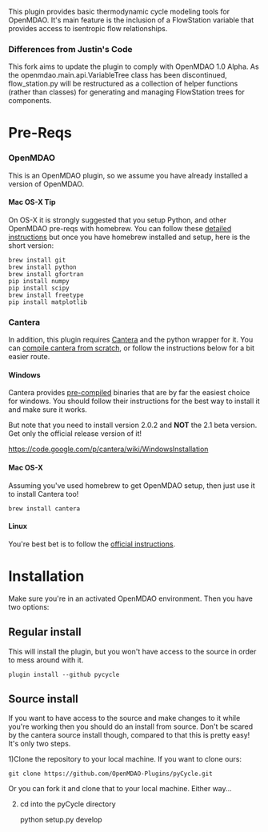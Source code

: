 This plugin provides basic thermodynamic cycle modeling tools for OpenMDAO. It's main feature is the inclusion of a FlowStation variable that provides access to isentropic flow relationships.

### Differences from Justin's Code

This fork aims to update the plugin to comply with OpenMDAO 1.0 Alpha. As the openmdao.main.api.VariableTree class has been discontinued, flow_station.py will be restructured as a collection of helper functions (rather than classes) for generating and managing FlowStation trees for components.

# Pre-Reqs


### OpenMDAO 
This is an OpenMDAO plugin, so we assume you have already installed a version of OpenMDAO. 

#### Mac OS-X Tip
On OS-X it is strongly suggested that you setup Python, and other OpenMDAO pre-reqs with 
homebrew. You can follow these [detailed instructions](http://www.lowindata.com/2013/installing-scientific-python-on-mac-os-x/)
but once you have homebrew installed and setup, here is the short version: 


    brew install git
    brew install python
    brew install gfortran
    pip install numpy
    pip install scipy
    brew install freetype
    pip install matplotlib


### Cantera
In addition, this plugin requires [Cantera](https://code.google.com/p/cantera/) 
and the python wrapper for it. You can [compile cantera from scratch](http://cantera.github.io/docs/sphinx/html/compiling.html), 
or follow the instructions below for a bit easier route. 



#### Windows
Cantera provides [pre-compiled](https://code.google.com/p/cantera/downloads/list) binaries 
that are by far the easiest choice for windows. You should follow their instructions 
for the best way to install it and make sure it works. 

But note that you need to install version 2.0.2 and **NOT** the 2.1 beta version. Get only the official 
release version of it! 

https://code.google.com/p/cantera/wiki/WindowsInstallation

#### Mac OS-X
Assuming you've used homebrew to get OpenMDAO setup, then just use it to install Cantera too! 


    brew install cantera


#### Linux
You're best bet is to follow the [official instructions](http://cantera.github.io/docs/sphinx/html/compiling.html). 


# Installation
Make sure you're in an activated OpenMDAO environment. Then you have two options: 

## Regular install
This will install the plugin, but you won't have access to the source in order to mess around with it. 

    plugin install --github pycycle


## Source install
If you want to have access to the source and make changes to it while you're working then you should do 
an install from source. Don't be scared by the cantera source install though, compared to that this is pretty 
easy! It's only two steps. 

1)Clone the repository to your local machine. If you want to clone ours: 
    
    git clone https://github.com/OpenMDAO-Plugins/pyCycle.git
    

Or you can fork it and clone that to your local machine. Either way... 

2) cd into the pyCycle directory
    
    python setup.py develop
    

